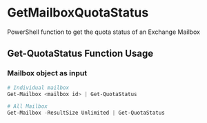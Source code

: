 # GetMailboxQuotaStatus
PowerShell function to get the quota status of an Exchange Mailbox

## Get-QuotaStatus Function Usage

### Mailbox object as input

```PowerShell
# Individual mailbox
Get-Mailbox <mailbox id> | Get-QuotaStatus

# All Mailbox
Get-Mailbox -ResultSize Unlimited | Get-QuotaStatus
```
